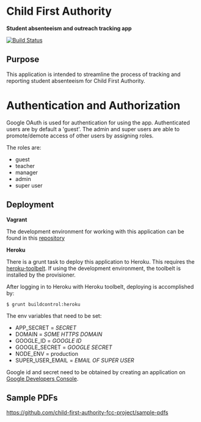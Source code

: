 # Child First Authority
**Student absenteeism and outreach tracking app**

[![Build Status](https://travis-ci.org/child-first-authority-fcc-project/webapp.svg)](https://travis-ci.org/child-first-authority-fcc-project/webapp)

## Purpose

This application is intended to streamline the process of tracking and reporting student absenteeism for Child First Authority.

# Authentication and Authorization

Google OAuth is used for authentication for using the app. Authenticated users are by default a 'guest'. The admin and super users are able to promote/demote 
access of other users by assigning roles.

The roles are:

  - guest
  - teacher
  - manager
  - admin
  - super user

## Deployment

**Vagrant**

The development environment for working with this application can be found in this [repository](https://github.com/child-first-authority-fcc-project/vagrantbox) 

**Heroku**

There is a grunt task to deploy this application to Heroku. This requires the [heroku-toolbelt](https://toolbelt.heroku.com/). If using the development environment, the toolbelt is installed by the provisioner.

After logging in to Heroku with Heroku toolbelt, deploying is accomplished by:

    $ grunt buildcontrol:heroku
    
The env variables that need to be set:

- APP_SECRET = *SECRET*
- DOMAIN = *SOME HTTPS DOMAIN*
- GOOGLE_ID = *GOOGLE ID*
- GOOGLE_SECRET = *GOOGLE SECRET*
- NODE_ENV = production
- SUPER_USER_EMAIL = *EMAIL OF SUPER USER*

Google id and secret need to be obtained by creating an application on [Google Developers Console](https://console.developers.google.com/project). 

## Sample PDFs

https://github.com/child-first-authority-fcc-project/sample-pdfs
